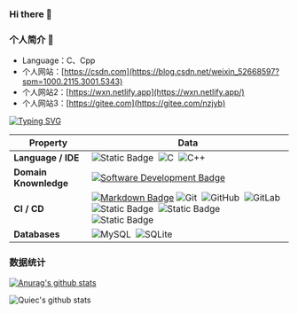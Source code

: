 ### Hi there 👋

### 个人简介 👋
- Language：C、Cpp
- 个人网站：[https://csdn.com](https://blog.csdn.net/weixin_52668597?spm=1000.2115.3001.5343)
- 个人网站2：[https://wxn.netlify.app](https://wxn.netlify.app/)
- 个人网站3：[https://gitee.com](https://gitee.com/nzjyb)

[![Typing SVG](https://readme-typing-svg.demolab.com?font=Fira+Code&weight=200&pause=1000&width=435&lines=Hi+there+%F0%9F%91%8B%2C+I+am+1AoB;Welcome+to+My+Profile!;Over+4+years+of+programming+experience;Always+learning+new+things;C%2B%2B+learning+enthusiast)](https://git.io/typing-svg)

<!--   my-skils -->

| Property              | Data                                                         |
| --------------------- | ------------------------------------------------------------ |
| **Language / IDE**    | ![Static Badge](https://img.shields.io/badge/-Qt-FF6600%3Fstyle%3Dflat%26logoColor%3Dwhite)&nbsp; ![C](https://img.shields.io/badge/-C-66CC66?style=flat&logo=C&logoColor=A8B9CC)&nbsp; ![C++](https://img.shields.io/badge/-C++-66CC66?style=flat&logo=C%2B%2B&logoColor=00599C)&nbsp; |
| **Domain Knownledge** | [![Software Development Badge](https://img.shields.io/badge/-Software%20Development-FF6600?style=flat&logoColor=white)](https://github.com/search?q=user%3ABEPb&type=Repositories) |
| **CI / CD**           | [![Markdown Badge](https://img.shields.io/badge/-Markdown-2088FF?style=flat&logo=Markdown&logoColor=white)](https://github.com/BEPb/BEPb) ![Git](https://img.shields.io/badge/-Git-004400?style=flat&logo=git)&nbsp; ![GitHub](https://img.shields.io/badge/-GitHub-444444?style=flat&logo=github)&nbsp; ![GitLab](https://img.shields.io/badge/-GitLab-444444?style=flat&logo=GitLab)&nbsp; ![Static Badge](https://img.shields.io/badge/-Vs%20Code-007ACC)&nbsp; ![Static Badge](https://img.shields.io/badge/-Visual%20Studio%202019-007ACC)&nbsp; ![Static Badge](https://img.shields.io/badge/-Visual%20Studio%202022-007ACC) |
| **Databases**         | ![MySQL](https://img.shields.io/badge/-MySQL-444444?style=flat&logo=MySQL)&nbsp; ![SQLite](https://img.shields.io/badge/-SQLite-444444?style=flat&logo=SQLite) |


### 数据统计 
[![Anurag's github stats](https://github-readme-stats.vercel.app/api?username=1AoB)](https://github.com/pythonsir/github-readme-stats)

![Quiec's github stats](https://github-readme-stats.vercel.app/api/top-langs/?username=BEPb&theme=radical&layout=compact)

<!--
**1AoB/1AoB** is a ✨ _special_ ✨ repository because its `README.md` (this file) appears on your GitHub profile.

Here are some ideas to get you started:

- 🔭 I’m currently working on ...
- 🌱 I’m currently learning ...
- 👯 I’m looking to collaborate on ...
- 🤔 I’m looking for help with ...
- 💬 Ask me about ...
- 📫 How to reach me: ...
- 😄 Pronouns: ...
- ⚡ Fun fact: ...
-->
